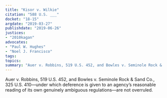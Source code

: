 ```yaml
---
title: "Kisor v. Wilkie"
citation: "588 U.S. ___"
docket: "18-15"
argdate: "2019-03-27"
publishdate: "2019-06-26"
justices:
- "2010kagan"
advocates:
- "Paul W. Hughes"
- "Noel J. Francisco"
tags:
topics:
summary: "Auer v. Robbins, 519 U.S. 452, and Bowles v. Seminole Rock & Sand Co., 325 U.S. 410—under which deference is given to an agency’s reasonable reading of its own genuinely ambiguous regulations—are not overruled."
---
```

Auer v. Robbins, 519 U.S. 452, and Bowles v. Seminole Rock & Sand Co., 325 U.S. 410—under which deference is given to an agency’s reasonable reading of its own genuinely ambiguous regulations—are not overruled.